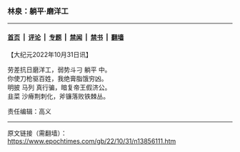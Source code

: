 ### 林泉：躺平·磨洋工

---

#### [首页](../../../..?n13856111) &nbsp;|&nbsp; [评论](../../../../../epoch-comment?n13856111) &nbsp;|&nbsp; [专题](../../../../../epoch-special?n13856111) &nbsp;|&nbsp; [禁闻](../../../../../epoch-news?n13856111) &nbsp;|&nbsp; [禁书](../../../../../books?n13856111) &nbsp;|&nbsp; [翻墙](https://github.com/gfw-breaker/nogfw/blob/master/README.md?n13856111)


<div class="post_content" id="artbody" itemprop="articleBody">
 <!-- article content begin -->
 <p>
  【大纪元2022年10月31日讯】
 </p>
 <p>
  劳差抗日磨洋工，弱势斗刁
  <ok href="https://www.epochtimes.com/gb/tag/%E8%BA%BA%E5%B9%B3.html">
   躺平
  </ok>
  中。
  <br/>
  你使刀枪驱百姓，我绝膏脂饿穷凶。
  <br/>
  明披
  <ok href="https://www.epochtimes.com/gb/tag/%E9%A9%AC%E5%88%97.html">
   马列
  </ok>
  真行骗，暗复帝王假济公。
  <br/>
  <ok href="https://www.epochtimes.com/gb/tag/%E9%9F%AD%E8%8F%9C.html">
   韭菜
  </ok>
  沙瘠荆刺化，斧镰落败铁棘丛。
 </p>
 <p>
  责任编辑：高义
 </p>
 <!-- article content end -->
 <div id="below_article_ad">
 </div>
</div>


---

原文链接（需翻墙）：https://www.epochtimes.com/gb/22/10/31/n13856111.htm
